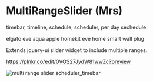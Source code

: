 MultiRangeSlider (Mrs)
===================
timebar, timeline, schedule, scheduler, per day sechedule

elgato eve aqua apple homekit eve home smart wall plug

Extends jquery-ui slider widget to include multiple ranges.

https://plnkr.co/edit/0VOS27JydW81wwZc?preview


![multi range slider scheduler_timebar](https://github.com/ldijkman/MultiRangeSlider/assets/45427770/66139377-f73b-4921-8a82-23cb9470c5a6)
